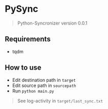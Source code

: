 # PySync

> Python-Syncronizer version 0.0.1

## Requirements

- tqdm

## How to use

- Edit destination path in `target`
- Edit source path in `sourcepath`
- Run `python main.py`

> See log-activity in `target/last_sync.txt`